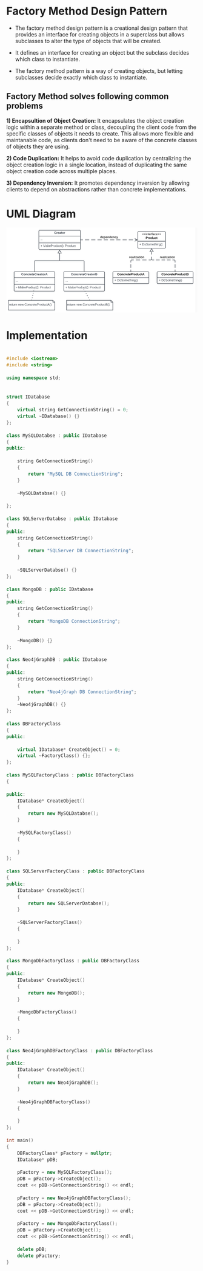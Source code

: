 # Factory Method Design Pattern

- The factory method design pattern is a creational design pattern that provides an interface for creating objects in a superclass but allows subclasses to alter the type of objects that will be created.

- It defines an interface for creating an object but the subclass decides which class to instantiate.

- The factory method pattern is a way of creating objects, but letting subclasses decide exactly which class to instantiate.

## Factory Method solves following common problems

**1) Encapsultion of Object Creation:** It encapsulates the object creation logic within a separate method or class, decoupling the client code from the specific classes of objects it needs to create. This allows more flexible and maintanable code, as clients don't need to be aware of the concrete classes of objects they are using.

**2) Code Duplication:** It helps to avoid code duplication by centralizing the object creation logic in a single location, instead of duplicating the same object creation code across multiple places.

**3) Dependency Inversion:** It promotes dependency inversion by allowing clients to depend on abstractions rather than concrete implementations.

# UML Diagram

![alt text](image.png)

# Implementation

```cpp

#include <iostream>
#include <string>

using namespace std;


struct IDatabase
{
    virtual string GetConnectionString() = 0;
    virtual ~IDatabase() {}
};

class MySQLDatabse : public IDatabase
{
public:

    string GetConnectionString()
    {
        return "MySQL DB ConnectionString";
    }

    ~MySQLDatabse() {}

};

class SQLServerDatabse : public IDatabase
{
public:
    string GetConnectionString()
    {
        return "SQLServer DB ConnectionString";
    }

    ~SQLServerDatabse() {}
};

class MongoDB : public IDatabase
{
public:
    string GetConnectionString()
    {
        return "MongoDB ConnectionString";
    }

    ~MongoDB() {}
};

class Neo4jGraphDB : public IDatabase
{
public:
    string GetConnectionString()
    {
        return "Neo4jGraph DB ConnectionString";
    }
    ~Neo4jGraphDB() {}
};

class DBFactoryClass
{
public:

    virtual IDatabase* CreateObject() = 0;
    virtual ~FactoryClass() {};
};

class MySQLFactoryClass : public DBFactoryClass
{

public:
    IDatabase* CreateObject()
    {
        return new MySQLDatabse();
    }

    ~MySQLFactoryClass()
    {

    }
};

class SQLServerFactoryClass : public DBFactoryClass
{
public:
    IDatabase* CreateObject()
    {
        return new SQLServerDatabse();
    }

    ~SQLServerFactoryClass()
    {

    }
};

class MongoDbFactoryClass : public DBFactoryClass
{
public:
    IDatabase* CreateObject()
    {
        return new MongoDB();
    }

    ~MongoDbFactoryClass()
    {

    }
};

class Neo4jGraphDBFactoryClass : public DBFactoryClass
{
public:
    IDatabase* CreateObject()
    {
        return new Neo4jGraphDB();
    }

    ~Neo4jGraphDBFactoryClass()
    {

    }
};

int main()
{
    DBFactoryClass* pFactory = nullptr;
    IDatabase* pDB;

    pFactory = new MySQLFactoryClass();
    pDB = pFactory->CreateObject();
    cout << pDB->GetConnectionString() << endl;

    pFactory = new Neo4jGraphDBFactoryClass();
    pDB = pFactory->CreateObject();
    cout << pDB->GetConnectionString() << endl;

    pFactory = new MongoDbFactoryClass();
    pDB = pFactory->CreateObject();
    cout << pDB->GetConnectionString() << endl;

    delete pDB;
    delete pFactory;
}

```
